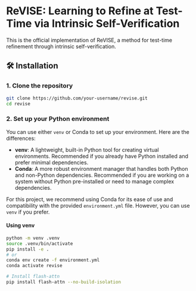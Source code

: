 # ReVISE: Learning to Refine at Test-Time via Intrinsic Self-Verification

This is the official implementation of ReVISE, a method for test-time refinement through intrinsic self-verification.

## 🛠️ Installation

### 1. Clone the repository

```bash
git clone https://github.com/your-username/revise.git
cd revise
```

### 2. Set up your Python environment

You can use either `venv` or Conda to set up your environment. Here are the differences:
- **venv**: A lightweight, built-in Python tool for creating virtual environments. Recommended if you already have Python installed and prefer minimal dependencies.
- **Conda**: A more robust environment manager that handles both Python and non-Python dependencies. Recommended if you are working on a system without Python pre-installed or need to manage complex dependencies.

For this project, we recommend using Conda for its ease of use and compatibility with the provided `environment.yml` file. However, you can use `venv` if you prefer.

#### Using venv
```bash
python -m venv .venv
source .venv/bin/activate
pip install -e .
# or
conda env create -f environment.yml
conda activate revise

# Install flash-attn
pip install flash-attn --no-build-isolation
```

